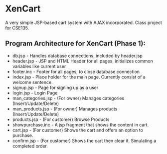XenCart
=======

A very simple JSP-based cart system with AJAX incorporated. Class project for CSE135.

Program Architecture for XenCart (Phase 1):
--
- db.jsp		- Handles database connections, included by header.jsp
- header.jsp	- JSP and HTML Header for all pages, initializes common variables like current user
- footer.inc	- Footer for all pages, to close database connection
- index.jsp	- Place holder for the main page. Currently consist of a welcome sentence.
- signup.jsp	- Page for signing up as a user
- login.jsp	- Login Page
- man_categories.jsp	- (For owner) Manages categories (Insert/Update/Delete)
- man_products.jsp	- (For owner) Manages products (Insert/Update/Delete)
- products.jsp		- (For customer) Browse Products
- showpurchase.inc	- A jsp fragment that shows the content in cart.
- cart.jsp		- (For customer) Shows the cart and offers an option to purchase.
- confirm.jsp		- (For customer) Shows the cart then clear it. Simulating a completed order.
